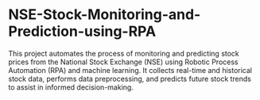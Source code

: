 # NSE-Stock-Monitoring-and-Prediction-using-RPA
This project automates the process of monitoring and predicting stock prices from the National Stock Exchange (NSE) using Robotic Process Automation (RPA) and machine learning. It collects real-time and historical stock data, performs data preprocessing, and predicts future stock trends to assist in informed decision-making.
